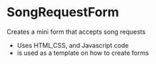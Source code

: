 # SongRequestForm
Creates a mini form that accepts song requests

- Uses HTML,CSS, and Javascript code
- is used as a template on how to create forms
